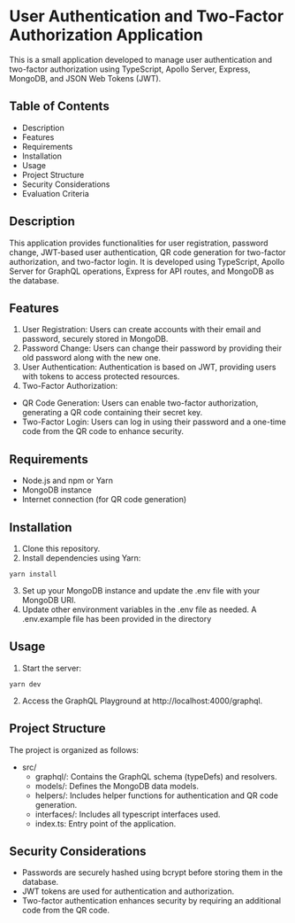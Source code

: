 # User Authentication and Two-Factor Authorization Application

This is a small application developed to manage user authentication and two-factor authorization using TypeScript, Apollo Server, Express, MongoDB, and JSON Web Tokens (JWT).

## Table of Contents
- Description
- Features
- Requirements
- Installation
- Usage
- Project Structure
- Security Considerations
- Evaluation Criteria

## Description
This application provides functionalities for user registration, password change, JWT-based user authentication, QR code generation for two-factor authorization, and two-factor login. It is developed using TypeScript, Apollo Server for GraphQL operations, Express for API routes, and MongoDB as the database.

## Features
1. User Registration: Users can create accounts with their email and password, securely stored in MongoDB.
2. Password Change: Users can change their password by providing their old password along with the new one.
3. User Authentication: Authentication is based on JWT, providing users with tokens to access protected resources.
4. Two-Factor Authorization:
- QR Code Generation: Users can enable two-factor authorization, generating a QR code containing their secret key.
- Two-Factor Login: Users can log in using their password and a one-time code from the QR code to enhance security.
## Requirements
- Node.js and npm or Yarn
- MongoDB instance
- Internet connection (for QR code generation)
## Installation
1. Clone this repository.
2. Install dependencies using Yarn:
```
yarn install
```
3. Set up your MongoDB instance and update the .env file with your MongoDB URI.
4. Update other environment variables in the .env file as needed. A .env.example file has been provided in the directory
## Usage
1. Start the server:
```
yarn dev
```

2. Access the GraphQL Playground at http://localhost:4000/graphql.
## Project Structure
The project is organized as follows:

- src/
    - graphql/: Contains the GraphQL schema (typeDefs) and resolvers.
    - models/: Defines the MongoDB data models.
    - helpers/: Includes helper functions for authentication and QR code generation.
    - interfaces/: Includes all typescript interfaces used.
    - index.ts: Entry point of the application.

## Security Considerations
- Passwords are securely hashed using bcrypt before storing them in the database.
- JWT tokens are used for authentication and authorization.
- Two-factor authentication enhances security by requiring an additional code from the QR code.

